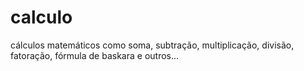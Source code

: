 # calculo
cálculos matemáticos como soma, subtração, multiplicação, divisão, fatoração, fórmula de baskara e outros...
